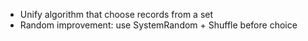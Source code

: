 - Unify algorithm that choose records from a set
- Random improvement: use SystemRandom + Shuffle before choice
